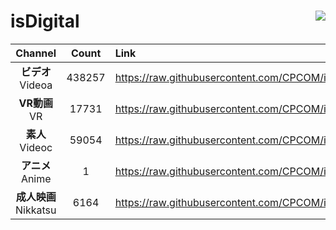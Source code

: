 # isDigital <img align="right" src="https://img.shields.io/github/last-commit/CPCOM/isDigital"/>  
  
| Channel | Count | Link |  
| :-----: | :---: | :--- |  
|**ビデオ**<br />Videoa | 438257 | https://raw.githubusercontent.com/CPCOM/isDigital/main/Videoa.txt |  
|**VR動画**<br />VR | 17731 | https://raw.githubusercontent.com/CPCOM/isDigital/main/VR.txt |  
|**素人**<br />Videoc | 59054 | https://raw.githubusercontent.com/CPCOM/isDigital/main/Videoc.txt |  
|**アニメ**<br />Anime | 1 | https://raw.githubusercontent.com/CPCOM/isDigital/main/Anime.txt |  
|**成人映画**<br />Nikkatsu | 6164 | https://raw.githubusercontent.com/CPCOM/isDigital/main/Nikkatsu.txt |  